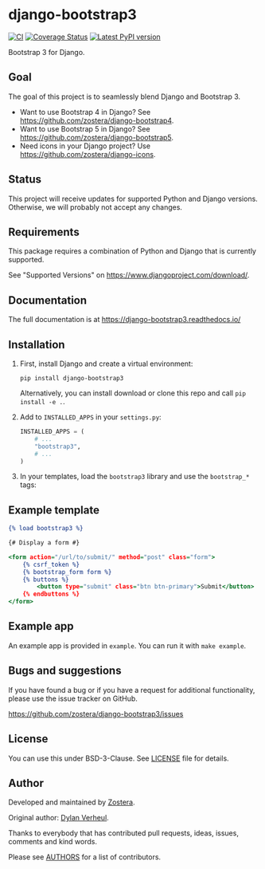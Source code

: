 # django-bootstrap3

[![CI](https://github.com/zostera/django-bootstrap3/workflows/CI/badge.svg?branch=main)](https://github.com/zostera/django-bootstrap3/actions?workflow=CI)
[![Coverage Status](https://coveralls.io/repos/github/zostera/django-bootstrap3/badge.svg?branch=main)](https://coveralls.io/github/zostera/django-bootstrap3?branch=main)
[![Latest PyPI version](https://img.shields.io/pypi/v/django-bootstrap3.svg)](https://pypi.python.org/pypi/django-bootstrap3)

Bootstrap 3 for Django.

## Goal

The goal of this project is to seamlessly blend Django and Bootstrap 3.

- Want to use Bootstrap 4 in Django? See https://github.com/zostera/django-bootstrap4.
- Want to use Bootstrap 5 in Django? See https://github.com/zostera/django-bootstrap5.
- Need icons in your Django project? Use https://github.com/zostera/django-icons.

## Status

This project will receive updates for supported Python and Django versions. Otherwise, we will probably not accept any changes.

## Requirements

This package requires a combination of Python and Django that is currently supported.

See "Supported Versions" on https://www.djangoproject.com/download/.

## Documentation

The full documentation is at https://django-bootstrap3.readthedocs.io/

## Installation

1. First, install Django and create a virtual environment:

    ```shell script
    pip install django-bootstrap3
    ```

   Alternatively, you can install download or clone this repo and call ``pip install -e .``.

2. Add to `INSTALLED_APPS` in your `settings.py`:

   ```python
   INSTALLED_APPS = (
       # ...
       "bootstrap3",
       # ...
   )
   ````

3. In your templates, load the `bootstrap3` library and use the `bootstrap_*` tags:

## Example template

```djangotemplate
{% load bootstrap3 %}

{# Display a form #}

<form action="/url/to/submit/" method="post" class="form">
    {% csrf_token %}
    {% bootstrap_form form %}
    {% buttons %}
        <button type="submit" class="btn btn-primary">Submit</button>
    {% endbuttons %}
</form>
```

Example app
-----------

An example app is provided in `example`. You can run it with `make example`.


Bugs and suggestions
--------------------

If you have found a bug or if you have a request for additional functionality, please use the issue tracker on GitHub.

https://github.com/zostera/django-bootstrap3/issues


License
-------

You can use this under BSD-3-Clause. See [LICENSE](LICENSE) file for details.


Author
------

Developed and maintained by [Zostera](https://zostera.nl).

Original author: [Dylan Verheul](https://github.com/dyve).

Thanks to everybody that has contributed pull requests, ideas, issues, comments and kind words.

Please see [AUTHORS](AUTHORS) for a list of contributors.
